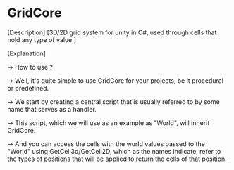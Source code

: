# GridCore
[Description]
[3D/2D grid system for unity in C#, used through cells that hold any type of value.]

[Explanation]

-> How to use ?

-> Well, it's quite simple to use GridCore for your projects, be it procedural or predefined.

-> We start by creating a central script that is usually referred to by some name that serves as a handler.

-> This script, which we will use as an example as "World", will inherit GridCore<Type of object to be stored by the cell>.

-> And you can access the cells with the world values passed to the "World" using GetCell3d/GetCell2D, which as the names indicate, refer to the types of positions that will be applied to return the cells of that position.
